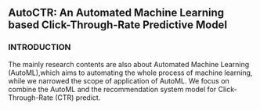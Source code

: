 ## AutoCTR: An Automated Machine Learning based Click-Through-Rate Predictive Model
### INTRODUCTION
The mainly research contents are also about Automated Machine Learning (AutoML),which aims to automating the whole process of machine learning, while we narrowed the scope of application of AutoML.
We focus on combine the AutoML and the recommendation system model for Click-Through-Rate (CTR) predict. 